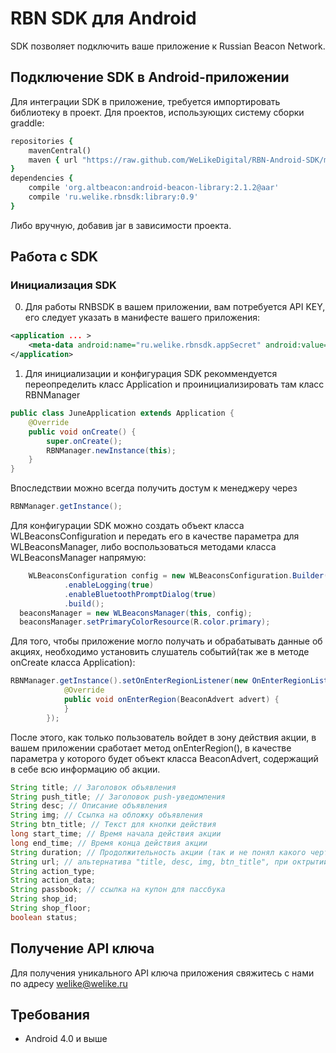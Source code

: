 RBN SDK для Android
==============

SDK позволяет подключить ваше приложение к Russian Beacon Network.

## Подключение SDK в Android-приложении

Для интеграции SDK в приложение, требуется импортировать библиотеку в проект. Для проектов, использующих систему сборки graddle:

```ruby
repositories {
    mavenCentral()
    maven { url "https://raw.github.com/WeLikeDigital/RBN-Android-SDK/master" }
}
dependencies {
    compile 'org.altbeacon:android-beacon-library:2.1.2@aar'
    compile 'ru.welike.rbnsdk:library:0.9'
}
```

Либо вручную, добавив jar в зависимости проекта.

## Работа с SDK

### Инициализация SDK

0. Для работы RNBSDK в вашем приложении, вам потребуется API KEY, его следует указать в манифесте вашего приложения:
```XML
<application ... >
	<meta-data android:name="ru.welike.rbnsdk.appSecret" android:value="<YUOR_API_KEY>" />
</application>
```

1. Для инициализации и конфигурация SDK рекоммендуется переопределить класс Application и проинициализировать там класс RBNManager

```Java
public class JuneApplication extends Application {
    @Override
    public void onCreate() {
        super.onCreate();
        RBNManager.newInstance(this);
    }
}
```
Впоследствии можно всегда получить достум к менеджеру через 
```Java
RBNManager.getInstance();
```

Для конфигурации SDK можно создать объект класса WLBeaconsConfiguration и передать его в качестве параметра для WLBeaconsManager, либо воспользоваться методами класса WLBeaconsManager напрямую:

```Java
	WLBeaconsConfiguration config = new WLBeaconsConfiguration.Builder()
            .enableLogging(true)
            .enableBluetoothPromptDialog(true)
            .build();
  beaconsManager = new WLBeaconsManager(this, config);
  beaconsManager.setPrimaryColorResource(R.color.primary);
```

Для того, чтобы приложение могло получать и обрабатывать данные об акциях, необходимо установить слушатель событий(так же в методе onCreate класса Application):

```Java
RBNManager.getInstance().setOnEnterRegionListener(new OnEnterRegionListener() {
            @Override
            public void onEnterRegion(BeaconAdvert advert) {
            }
        });
```

После этого, как только пользователь войдет в зону действия акции, в вашем приложении сработает метод onEnterRegion(), в качестве параметра у которого будет объект класса BeaconAdvert, содержащий в себе всю информацию об акции. 

```Java
String title; // Заголовок объявления
String push_title; // Заголовок push-уведомления
String desc; // Описание объявления
String img; // Ссылка на обложку объявления
String btn_title; // Текст для кнопки действия
long start_time; // Время начала действия акции
long end_time; // Время конца действия акции
String duration; // Продолжительность акции (так и не понял какого черта это строка)
String url; // альтернатива "title, desc, img, btn_title", при октрытии пуша отркываем урл в браузере
String action_type;
String action_data;
String passbook; // ссылка на купон для пассбука
String shop_id;
String shop_floor;
boolean status;
```
## Получение API ключа
Для получения уникального API ключа приложения свяжитесь с нами по адресу welike@welike.ru

## Требования

* Android 4.0 и выше
